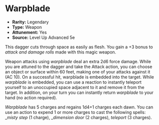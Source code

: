 # Warpblade

- **Rarity:** Legendary
- **Type:** Weapon
- **Attunement:** Yes
- **Source:** Level Up Advanced 5e

This dagger cuts through space as easily as flesh. You gain a +3 bonus to _attack and damage rolls_  made with this magic weapon.

Weapon attacks using _warpblade_ deal an extra 2d6 force damage. While you are attuned to the dagger and take the Attack action, you can choose an object or surface within 60 feet, making one of your attacks against it (AC 10). On a successful hit, warpblade is embedded into the target. While _warpblade_ is embedded, you can use a reaction to instantly teleport yourself to an unoccupied space adjacent to it and remove it from the target. In addition, on your turn you can instantly return _warpblade_ to your hand (no action required).

_Warpblade_ has 5 charges and regains 1d4+1 charges each dawn. You can use an action to expend 1 or more charges to cast the following spells: __misty step_  (1 charge), __dimension door_ (2 charges), _teleport_  (3 charges).
